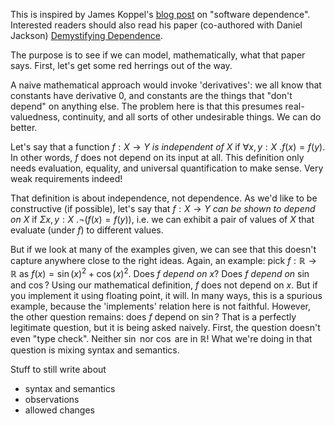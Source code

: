 This is inspired by James Koppel's [blog post](https://www.pathsensitive.com/2022/09/bet-you-cant-solve-these-9-dependency.html) on "software dependence". Interested readers should also read his paper (co-authored with Daniel Jackson) [Demystifying Dependence](https://www.jameskoppel.com/files/papers/demystifying_dependence.pdf).

The purpose is to see if we can model, mathematically, what that paper says. First, let's get some red herrings out of the way.

A naive mathematical approach would invoke 'derivatives': we all know that constants have derivative 0, and constants are the things that "don't depend" on anything else. The problem here is that this presumes real-valuedness, continuity, and all sorts of other undesirable things. We can do better.

Let's say that a function $f : X \rightarrow Y$ *is independent of* $X$ if $\forall x,y : X\ . f(x) = f(y)$. In other words, $f$ does not depend on its input at all. This definition only needs evaluation, equality, and universal quantification to make sense. Very weak requirements indeed!

That definition is about independence, not dependence. As we'd like to be constructive (if possible), let's say that $f : X \rightarrow Y$ *can be shown to depend on* $X$ if $\Sigma x,y : X\ . \neg (f(x) = f(y))$, i.e. we can exhibit a pair of values of $X$ that evaluate (under $f$) to different values. 

But if we look at many of the examples given, we can see that this doesn't capture anywhere close to the right ideas. Again, an example: pick $f : \mathbb{R} \rightarrow \mathbb{R}$ as $f(x) = \sin(x)^2+\cos(x)^2$. Does $f$ *depend on* $x$? Does $f$ *depend on* $\sin$ and $\cos$? Using our mathematical definition, $f$ does not depend on $x$. But if you implement it using floating point, it will. In many ways, this is a spurious example, because the 'implements' relation here is not faithful. However, the other question remains: does $f$ depend on $\sin$? That is a perfectly legitimate question, but it is being asked naively. First, the question doesn't even "type check". Neither $\sin$ nor $\cos$ are in $\mathbb{R}$! What we're doing in that question is mixing syntax and semantics.

Stuff to still write about
- syntax and semantics
- observations
- allowed changes
